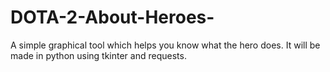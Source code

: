 # DOTA-2-About-Heroes-
A simple graphical tool which helps you know what the hero does.
It will be made in python using tkinter and requests.
